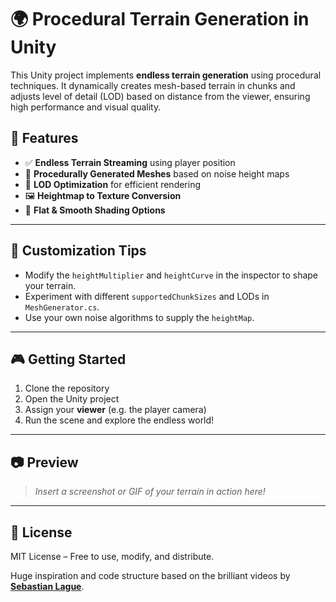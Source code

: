 # 🌍 Procedural Terrain Generation in Unity

This Unity project implements **endless terrain generation** using procedural techniques. It dynamically creates mesh-based terrain in chunks and adjusts level of detail (LOD) based on distance from the viewer, ensuring high performance and visual quality.

## 🚀 Features

- ✅ **Endless Terrain Streaming** using player position  
- 🌄 **Procedurally Generated Meshes** based on noise height maps  
- 🧠 **LOD Optimization** for efficient rendering  
- 🖼️ **Heightmap to Texture Conversion**  
- 🎨 **Flat & Smooth Shading Options**

---

## 🧪 Customization Tips

- Modify the `heightMultiplier` and `heightCurve` in the inspector to shape your terrain.
- Experiment with different `supportedChunkSizes` and LODs in `MeshGenerator.cs`.
- Use your own noise algorithms to supply the `heightMap`.

---

## 🎮 Getting Started

1. Clone the repository
2. Open the Unity project
4. Assign your **viewer** (e.g. the player camera)
5. Run the scene and explore the endless world!

---

## 📷 Preview

> *Insert a screenshot or GIF of your terrain in action here!*

---

## 📄 License

MIT License – Free to use, modify, and distribute.

Huge inspiration and code structure based on the brilliant videos by **[Sebastian Lague](https://www.youtube.com/@SebastianLague)**.  

